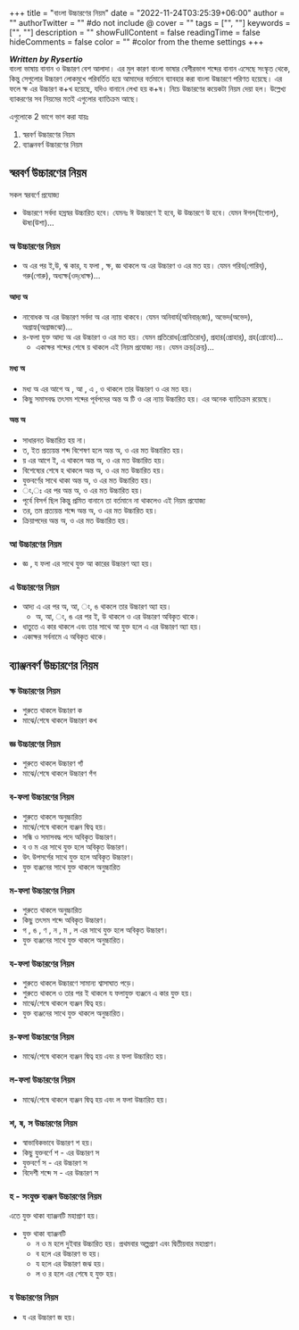 +++
title = "বাংলা উচ্চারণের নিয়ম"
date = "2022-11-24T03:25:39+06:00"
author = ""
authorTwitter = "" #do not include @
cover = ""
tags = ["", ""]
keywords = ["", ""]
description = ""
showFullContent = false
readingTime = false
hideComments = false
color = "" #color from the theme settings
+++

***Written by Rysertio***  
বাংলা ভাষায় বানান ও উচ্চারণ বেশ আলাদা। এর মুল কারণ বাংলা ভাষার বেশীরভাগ শব্দের বানান এসেছে সংস্কৃত থেকে, কিন্তু সেগুলোর উচ্চারণ লোকমুখে পরিবর্তিত হয়ে আমাদের বর্তমানে ব্যাবহার করা বাংলা উচ্চারণে পরিণত হয়েছে। এর ফলে ক্ষ এর উচ্চারণ ক+খ হয়েছে, যদিও বানানে লেখা হয় ক+ষ। নিচে উচ্চারণের কয়েকটা নিয়ম দেয়া হল। উল্লেখ্য ব্যাকরণের সব নিয়মের মতই এগুলোর ব্যাতিক্রম আছে।

এগুলোকে 2 ভাগে ভাগ করা যায়ঃ 
1. স্বরবর্ণ উচ্চারণের নিয়ম 
2. ব্যাঞ্জনবর্ণ উচ্চারণের নিয়ম

## স্বরবর্ণ উচ্চারণের নিয়ম 
সকল স্বরবর্ণে প্রযোজ্য
* উচ্চারণে সর্বদা হস্রস্বর উচ্চারিত হবে। যেমনঃ ঈ উচ্চারণে ই হবে, ঊ উচ্চারণে উ হবে। যেমন ঈগল(ইগোল্‌), ঊষা(উশা)...
### অ উচ্চারণের নিয়ম
* অ এর পর ই,উ, ঋ কার, য ফলা , ক্ষ, জ্ঞ থাকলে অ এর উচ্চারণ ও এর মত হয়। যেমন গরিব(গোরিব্‌), গরু(গোরু), অধ্যক্ষ(ওদ্‌ধোক্ষ)...
#### আদ্য অ
*  নাবোধক অ এর উচ্চারণ সর্বদা অ এর ন্যায় থাকবে। যেমন অনিবার্য(অনিবার্‌জো), অভেদ(অভেদ), অগ্রাহ্য(অগ্রাজঝো)...
* র-ফলা যুক্ত আদ্য অ এর উচ্চারণ ও এর মত হয়। যেমন প্রতিরোধ(প্রোতিরোধ্‌), প্রহার(প্রোহার্), গ্রহ(গ্রোহো)...
  * একাক্ষর শব্দের শেষে য় থাকলে এই নিয়ম প্রযোজ্য নয়। যেমন ক্রয়(ক্রয়্‌)...
#### মধ্য অ
* মধ্য অ এর আগে অ , আ , এ , ও থাকলে তার উচ্চারণ ও এর মত হয়। 
* কিছু সমাসবদ্ধ তৎসম শব্দের পূর্বপদের অন্ত অ টি ও এর ন্যায় উচ্চারিত হয়। এর অনেক ব্যাতিক্রম রয়েছে।
#### অন্ত অ
* সাধারনত উচ্চারিত হয় না।
* ত, ইত প্রত্যয়ন্ত শব্দ বিশেষণ হলে অন্ত অ, ও এর মত উচ্চারিত হয়।
* য় এর আগে ই, এ থাকলে অন্ত অ, ও এর মত উচ্চারিত হয়।
* বিশেষ্যের শেষে হ থাকলে অন্ত অ, ও এর মত উচ্চারিত হয়।
* যুক্তবর্ণের সাথে থাকা অন্ত অ, ও এর মত উচ্চারিত হয়।
*  ং,ঃ এর পর অন্ত অ, ও এর মত উচ্চারিত হয়।
  * পূর্বে বিসর্গ ছিল কিন্তু প্রমিত বানানে তা বর্তমানে না থাকলেও এই নিয়ম প্রযোজ্য
* তর, তম প্রত্যয়ন্ত শব্দে অন্ত অ, ও এর মত উচ্চারিত হয়।
* ক্রিয়াপদের অন্ত অ, ও এর মত উচ্চারিত হয়।
### আ উচ্চারণের নিয়ম
* জ্ঞ , য ফলা এর সাথে যুক্ত আ কারের উচ্চারণ অ্যা হয়।
### এ উচ্চারণের নিয়ম
* আদ্য এ এর পর অ, আ, ং, ঙ থাকলে তার উচ্চারণ অ্যা হয়।
  * অ, আ, ং, ঙ এর পর ই, উ থাকলে ও এর উচ্চারণ অবিকৃত থাকে।
* ধাতুতে এ কার থাকলে এবং তার সাথে আ যুক্ত হলে এ এর উচ্চারণ অ্যা হয়।
* একাক্ষর সর্বনামে এ অবিকৃত থাকে।
## ব্যাঞ্জনবর্ণ উচ্চারণের নিয়ম
### ক্ষ উচ্চারণের নিয়ম
* শুরুতে থাকলে উচ্চারণ ক
* মাঝে/শেষে থাকলে উচ্চারণ কখ
### জ্ঞ উচ্চারণের নিয়ম
* শুরুতে থাকলে উচ্চারণ গ্যঁ
* মাঝে/শেষে থাকলে উচ্চারণ গঁগ
### ব-ফলা উচ্চারণের নিয়ম
* শুরুতে থাকলে অনুচ্চারিত
* মাঝে/শেষে থাকলে ব্যঞ্জন দ্বিত্ব হয়। 
* সন্ধি ও সমাসবদ্ধ পদে অবিকৃত উচ্চারণ।
* ব ও ম এর সাথে যুক্ত হলে অবিকৃত উচ্চারণ।
* উৎ উপসর্গের সাথে যুক্ত হলে অবিকৃত উচ্চারণ।
* যুক্ত ব্যঞ্জনের সাথে যুক্ত থাকলে অনুচ্চারিত
### ম-ফলা উচ্চারণের নিয়ম
* শুরুতে থাকলে অনুচ্চারিত
* কিছু তৎসম শব্দে অবিকৃত উচ্চারণ।
* গ , ঙ , ণ , ন , ম , ল এর সাথে যুক্ত হলে অবিকৃত উচ্চারণ।
* যুক্ত ব্যঞ্জনের সাথে যুক্ত থাকলে অনুচ্চারিত।
### য-ফলা উচ্চারণের নিয়ম
* শুরুতে থাকলে উচ্চারণে সামান্য শ্বাসাঘাত পড়ে।
* শুরুতে থাকলে ও তার পর ই থাকলে য ফলাযুক্ত ব্যঞ্জনে এ কার যুক্ত হয়।
* মাঝে/শেষে থাকলে ব্যঞ্জন দ্বিত্ব হয়। 
* যুক্ত ব্যঞ্জনের সাথে যুক্ত থাকলে অনুচ্চারিত।
### র-ফলা উচ্চারণের নিয়ম
* মাঝে/শেষে থাকলে ব্যঞ্জন দ্বিত্ব হয় এবং র ফলা উচ্চারিত হয়। 
### ল-ফলা উচ্চারণের নিয়ম
* মাঝে/শেষে থাকলে ব্যঞ্জন দ্বিত্ব হয় এবং ল ফলা উচ্চারিত হয়। 
### শ, ষ, স উচ্চারণের নিয়ম
* স্বাভাবিকভাবে উচ্চারণ শ হয়।
* কিছু যুক্তবর্ণে শ - এর উচ্চারণ স
* যুক্তবর্ণে স - এর উচ্চারণ স
* বিদেশী শব্দে স - এর উচ্চারণ স
### হ - সংযুক্ত ব্যঞ্জন উচ্চারণের নিয়ম
এতে যুক্ত থাকা ব্যাঞ্জনটি মহাপ্রাণ হয়। 
* যুক্ত থাকা ব্যাঞ্জনটি
  * ন ও ম হলে দুইবার উচ্চারিত হয়। প্রথমবার অল্পপ্রাণ এবং দ্বিতীয়বার মহাপ্রাণ।
  * ব হলে এর উচ্চারণ ভ হয়।
  * য হলে এর উচ্চারণ জঝ হয়।
  * ল ও র হলে এর শেষে হ যুক্ত হয়। 
### য উচ্চারণের নিয়ম
* য এর উচ্চারণ জ হয়। 